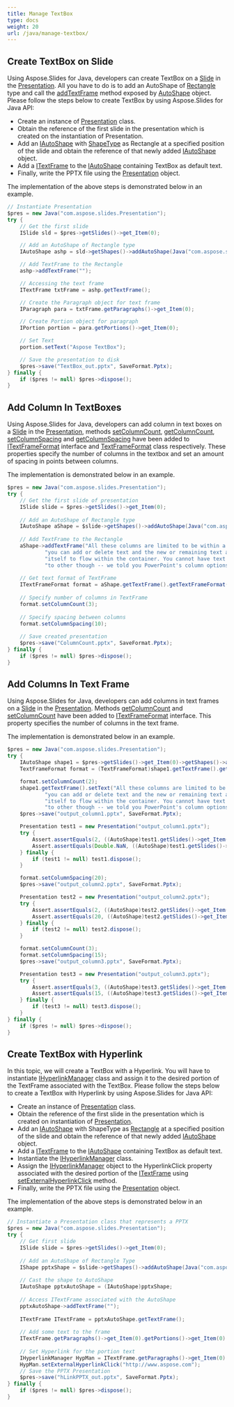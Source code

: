 ```yaml
---
title: Manage TextBox
type: docs
weight: 20
url: /java/manage-textbox/
---
```



## **Create TextBox on Slide**
Using Aspose.Slides for Java, developers can create TextBox on a [Slide](https://apireference.aspose.com/slides/java/com.aspose.slides/Slide) in the [Presentation](https://apireference.aspose.com/slides/java/com.aspose.slides/Presentation). All you have to do is to add an AutoShape of [Rectangle](https://apireference.aspose.com/slides/java/com.aspose.slides/ShapeType#Rectangle) type and call the [addTextFrame](https://apireference.aspose.com/slides/java/com.aspose.slides/AutoShape#addTextFrame-java.lang.String-) method exposed by [AutoShape](https://apireference.aspose.com/slides/java/com.aspose.slides/AutoShape) object. Please follow the steps below to create TextBox by using Aspose.Slides for Java API:

- Create an instance of [Presentation](https://apireference.aspose.com/slides/java/com.aspose.slides/Presentation) class.
- Obtain the reference of the first slide in the presentation which is created on the instantiation of Presentation.
- Add an [IAutoShape](https://apireference.aspose.com/slides/java/com.aspose.slides/IAutoShape) with [ShapeType](https://apireference.aspose.com/slides/java/com.aspose.slides/ShapeType) as Rectangle at a specified position of the slide and obtain the reference of that newly added [IAutoShape](https://apireference.aspose.com/slides/java/com.aspose.slides/IAutoShape) object.
- Add a [ITextFrame](https://apireference.aspose.com/slides/java/com.aspose.slides/ITextFrame) to the [IAutoShape](https://apireference.aspose.com/slides/java/com.aspose.slides/IAutoShape) containing TextBox as default text.
- Finally, write the PPTX file using the [Presentation](https://apireference.aspose.com/slides/java/com.aspose.slides/Presentation) object.

The implementation of the above steps is demonstrated below in an example.

```java
// Instantiate Presentation
$pres = new Java("com.aspose.slides.Presentation");
try {
    // Get the first slide
    ISlide sld = $pres->getSlides()->get_Item(0);

    // Add an AutoShape of Rectangle type
    IAutoShape ashp = sld->getShapes()->addAutoShape(Java("com.aspose.slides.ShapeType")->Rectangle, 150, 75, 150, 50);

    // Add TextFrame to the Rectangle
    ashp->addTextFrame("");

    // Accessing the text frame
    ITextFrame txtFrame = ashp.getTextFrame();

    // Create the Paragraph object for text frame
    IParagraph para = txtFrame.getParagraphs()->get_Item(0);

    // Create Portion object for paragraph
    IPortion portion = para.getPortions()->get_Item(0);

    // Set Text
    portion.setText("Aspose TextBox");

    // Save the presentation to disk
    $pres->save("TextBox_out.pptx", SaveFormat.Pptx);
} finally {
    if ($pres != null) $pres->dispose();
}
```

## **Add Column In TextBoxes**
Using Aspose.Slides for Java, developers can add column in text boxes on a [Slide](https://apireference.aspose.com/slides/java/com.aspose.slides/Slide) in the [Presentation](https://apireference.aspose.com/slides/java/com.aspose.slides/Presentation), methods [setColumnCount](https://apireference.aspose.com/slides/java/com.aspose.slides/ITextFrameFormat#setColumnCount-int-), [getColumnCount](https://apireference.aspose.com/slides/java/com.aspose.slides/ITextFrameFormat#getColumnCount--), [setColumnSpacing](https://apireference.aspose.com/slides/java/com.aspose.slides/ITextFrameFormat#setColumnSpacing-double-) and [getColumnSpacing](https://apireference.aspose.com/slides/java/com.aspose.slides/ITextFrameFormat#getColumnSpacing--) have been added to [ITextFrameFormat](https://apireference.aspose.com/slides/java/com.aspose.slides/ITextFrameFormat) interface and [TextFrameFormat](https://apireference.aspose.com/slides/java/com.aspose.slides/TextFrameFormat) class respectively. These properties specify the number of columns in the textbox and set an amount of spacing in points between columns.

The implementation is demonstrated below in an example.

```java
$pres = new Java("com.aspose.slides.Presentation");
try {
    // Get the first slide of presentation
    ISlide slide = $pres->getSlides()->get_Item(0);
    
    // Add an AutoShape of Rectangle type
    IAutoShape aShape = $slide->getShapes()->addAutoShape(Java("com.aspose.slides.ShapeType")->Rectangle, 100, 100, 300, 300);
    
    // Add TextFrame to the Rectangle
    aShape->addTextFrame("All these columns are limited to be within a single text container -- " +
            "you can add or delete text and the new or remaining text automatically adjusts " +
            "itself to flow within the container. You cannot have text flow from one container " +
            "to other though -- we told you PowerPoint's column options for text are limited!");
    
    // Get text format of TextFrame
    ITextFrameFormat format = aShape.getTextFrame().getTextFrameFormat();
    
    // Specify number of columns in TextFrame
    format.setColumnCount(3);
    
    // Specify spacing between columns
    format.setColumnSpacing(10);
    
    // Save created presentation
    $pres->save("ColumnCount.pptx", SaveFormat.Pptx);
} finally {
    if ($pres != null) $pres->dispose();
}
```

## **Add Columns In Text Frame**
Using Aspose.Slides for Java, developers can add columns in text frames on a [Slide](https://apireference.aspose.com/slides/java/com.aspose.slides/Slide) in the [Presentation](https://apireference.aspose.com/slides/java/com.aspose.slides/Presentation). Methods [getColumnCount](https://apireference.aspose.com/slides/java/com.aspose.slides/ITextFrameFormat#getColumnCount--) and [setColumnCount](https://apireference.aspose.com/slides/java/com.aspose.slides/ITextFrameFormat#setColumnCount-int-) have been added to [ITextFrameFormat](https://apireference.aspose.com/slides/java/com.aspose.slides/ITextFrameFormat) interface. This property specifies the number of columns in the text frame.

The implementation is demonstrated below in an example.

```java
$pres = new Java("com.aspose.slides.Presentation");
try {
    IAutoShape shape1 = $pres->getSlides()->get_Item(0)->getShapes()->addAutoShape(Java("com.aspose.slides.ShapeType")->Rectangle, 100, 100, 300, 300);
    TextFrameFormat format = (TextFrameFormat)shape1.getTextFrame().getTextFrameFormat();

    format.setColumnCount(2);
    shape1.getTextFrame().setText("All these columns are limited to be within a single text container -- " +
            "you can add or delete text and the new or remaining text automatically adjusts " +
            "itself to flow within the container. You cannot have text flow from one container " +
            "to other though -- we told you PowerPoint's column options for text are limited!");
    $pres->save("output_column1.pptx", SaveFormat.Pptx);

    Presentation test1 = new Presentation("output_column1.pptx");
    try {
        Assert.assertEquals(2, ((AutoShape)test1.getSlides()->get_Item(0)->getShapes()->get_Item(0)).getTextFrame().getTextFrameFormat().getColumnCount());
        Assert.assertEquals(Double.NaN, ((AutoShape)test1.getSlides()->get_Item(0)->getShapes()->get_Item(0)).getTextFrame().getTextFrameFormat().getColumnSpacing());
    } finally {
        if (test1 != null) test1.dispose();
    }

    format.setColumnSpacing(20);
    $pres->save("output_column2.pptx", SaveFormat.Pptx);

    Presentation test2 = new Presentation("output_column2.pptx");
    try {
        Assert.assertEquals(2, ((AutoShape)test2.getSlides()->get_Item(0)->getShapes()->get_Item(0)).getTextFrame().getTextFrameFormat().getColumnCount());
        Assert.assertEquals(20, ((AutoShape)test2.getSlides()->get_Item(0)->getShapes()->get_Item(0)).getTextFrame().getTextFrameFormat().getColumnSpacing());
    } finally {
        if (test2 != null) test2.dispose();
    }

    format.setColumnCount(3);
    format.setColumnSpacing(15);
    $pres->save("output_column3.pptx", SaveFormat.Pptx);

    Presentation test3 = new Presentation("output_column3.pptx");
    try {
        Assert.assertEquals(3, ((AutoShape)test3.getSlides()->get_Item(0)->getShapes()->get_Item(0)).getTextFrame().getTextFrameFormat().getColumnCount());
        Assert.assertEquals(15, ((AutoShape)test3.getSlides()->get_Item(0)->getShapes()->get_Item(0)).getTextFrame().getTextFrameFormat().getColumnSpacing());
    } finally {
        if (test3 != null) test3.dispose();
    }
} finally {
    if ($pres != null) $pres->dispose();
}
```

## **Create TextBox with Hyperlink**
In this topic, we will create a TextBox with a Hyperlink. You will have to instantiate [IHyperlinkManager](https://apireference.aspose.com/slides/java/com.aspose.slides/IHyperlinkManager) class and assign it to the desired portion of the TextFrame associated with the TextBox. Please follow the steps below to create a TextBox with Hyperlink by using Aspose.Slides for Java API:

- Create an instance of [Presentation](https://apireference.aspose.com/slides/java/com.aspose.slides/Presentation) class.
- Obtain the reference of the first slide in the presentation which is created on instantiation of [Presentation](https://apireference.aspose.com/slides/java/com.aspose.slides/Presentation).
- Add an [IAutoShape](https://apireference.aspose.com/slides/java/com.aspose.slides/IAutoShape) with ShapeType as [Rectangle](https://apireference.aspose.com/slides/java/com.aspose.slides/ShapeType#Rectangle) at a specified position of the slide and obtain the reference of that newly added [IAutoShape](https://apireference.aspose.com/slides/java/com.aspose.slides/IAutoShape) object.
- Add a [ITextFrame](https://apireference.aspose.com/slides/java/com.aspose.slides/ITextFrame) to the [IAutoShape](https://apireference.aspose.com/slides/java/com.aspose.slides/ITextFrame) containing TextBox as default text.
- Instantiate the [IHyperlinkManager](https://apireference.aspose.com/slides/java/com.aspose.slides/IHyperlinkManager) class.
- Assign the [IHyperlinkManager](https://apireference.aspose.com/slides/java/com.aspose.slides/IHyperlinkManager) object to the HyperlinkClick property associated with the desired portion of the [ITextFrame](https://apireference.aspose.com/slides/java/com.aspose.slides/ITextFrame) using [setExternalHyperlinkClick](https://apireference.aspose.com/slides/java/com.aspose.slides/IHyperlinkManager#setExternalHyperlinkClick-java.lang.String-) method.
- Finally, write the PPTX file using the [Presentation](https://apireference.aspose.com/slides/java/com.aspose.slides/Presentation) object.

The implementation of the above steps is demonstrated below in an example.

```java
// Instantiate a Presentation class that represents a PPTX
$pres = new Java("com.aspose.slides.Presentation");
try {
    // Get first slide
    ISlide slide = $pres->getSlides()->get_Item(0);
    
    // Add an AutoShape of Rectangle Type
    IShape pptxShape = $slide->getShapes()->addAutoShape(Java("com.aspose.slides.ShapeType")->Rectangle, 150, 150, 150, 50);
    
    // Cast the shape to AutoShape
    IAutoShape pptxAutoShape = (IAutoShape)pptxShape;
    
    // Access ITextFrame associated with the AutoShape
    pptxAutoShape->addTextFrame("");
    
    ITextFrame ITextFrame = pptxAutoShape.getTextFrame();
    
    // Add some text to the frame
    ITextFrame.getParagraphs()->get_Item(0).getPortions()->get_Item(0).setText("Aspose.Slides");
    
    // Set Hyperlink for the portion text
    IHyperlinkManager HypMan = ITextFrame.getParagraphs()->get_Item(0).getPortions()->get_Item(0).getPortionFormat().getHyperlinkManager();
    HypMan.setExternalHyperlinkClick("http://www.aspose.com");
    // Save the PPTX Presentation
    $pres->save("hLinkPPTX_out.pptx", SaveFormat.Pptx);
} finally {
    if ($pres != null) $pres->dispose();
}
```
